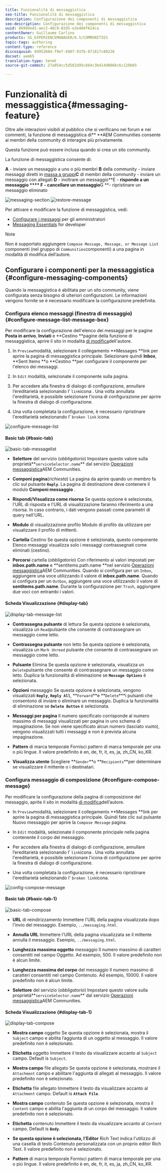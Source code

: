 ```yaml
---
title: Funzionalità di messaggistica
seo-title: Funzionalità di messaggistica
description: Configurazione dei componenti di messaggistica
seo-description: Configurazione dei componenti di messaggistica
uuid: 8b99ded1-aec2-40c9-82d5-e2e404f614ca
contentOwner: Guillaume Carlino
products: SG_EXPERIENCEMANAGER/6.5/COMMUNITIES
topic-tags: authoring
content-type: reference
discoiquuid: 9d952604-f9ef-498f-937b-871817c80226
docset: aem65
translation-type: tm+mt
source-git-commit: 27a054cc5d502d95c664c3b414d0066c6c120b65

---
```



# Funzionalità di messaggistica{#messaging-feature}

Oltre alle interazioni visibili al pubblico che si verificano nei forum e nei commenti, la funzione di messaggistica di** **AEM Communities consente ai membri della community di interagire più privatamente.

Questa funzione può essere inclusa quando si crea un sito [](/help/communities/overview.md#communitiessites) community.

La funzione di messaggistica consente di:

**A** - inviare un messaggio a uno o più membri **B** della community - inviare messaggi diretti in [massa a gruppi](/help/communities/messaging.md#group-messaging)**C** di membri della community - inviare un messaggio con allegati **D** - inoltrare un messaggio**E - **risponde a un messaggio **** F - cancellare un messaggio**G **- ripristinare un messaggio eliminato

![messaging-section](assets/messaging-section.png) ![restore-message](assets/restore-message.png)

Per attivare e modificare la funzione di messaggistica, vedi:

* [Configurare i messaggi](/help/communities/messaging.md) per gli amministratori
* [Messaging Essentials](/help/communities/essentials-messaging.md) for developer

>[!NOTE]
>
>Non è supportato aggiungere `Compose Message, Message, or Message List` componenti (nel gruppo di `Communities`componenti) a una pagina in modalità di modifica dell’autore.

## Configurare i componenti per la messaggistica {#configure-messaging-components}

Quando la messaggistica è abilitata per un sito community, viene configurata senza bisogno di ulteriori configurazioni. Le informazioni vengono fornite se è necessario modificare la configurazione predefinita.

### Configura elenco messaggi (finestra di messaggio) {#configure-message-list-message-box}

Per modificare la configurazione dell&#39;elenco dei messaggi per le pagine **Posta in arrivo**, **Inviati** e **Cestino **pagine della funzione di messaggistica, aprire il sito in modalità [di modifica](/help/communities/sites-console.md#authoring-site-content)dell&#39;autore.

1. In `Preview`modalità, selezionare il collegamento **Messages **link per aprire la pagina di messaggistica principale. Selezionare quindi **Inbox**, **Sent Items **o **Cestino **per configurare il componente per l&#39;elenco dei messaggi.

1. In `Edit` modalità, selezionate il componente sulla pagina.
1. Per accedere alla finestra di dialogo di configurazione, annullare l’ereditarietà selezionando l’ `link`icona .
Una volta annullata l&#39;ereditarietà, è possibile selezionare l&#39;icona di configurazione per aprire la finestra di dialogo di configurazione.

1. Una volta completata la configurazione, è necessario ripristinare l&#39;ereditarietà selezionando l&#39; `broken link` icona.

![configure-message-list](assets/configure-message-list.png)

#### Basic tab {#basic-tab}

![basic-tab-messagelist](assets/basic-tab-messagelist.png)

* **Selettore** del servizio (*obbligatorio*) Impostare questo valore sulla proprietà**`serviceSelector.name`** dal servizio [Operazioni messaggistica](/help/communities/messaging.md#messaging-operations-service)AEM Communities.

* **Componi pagina**(*richiesta*) La pagina da aprire quando un membro fa clic sul pulsante **`Reply`**. La pagina di destinazione deve contenere il modulo **Componi messaggio** .

* **Rispondi/Visualizza come risorsa** Se questa opzione è selezionata, l&#39;URL di risposta e l&#39;URL di visualizzazione faranno riferimento a una risorsa. In caso contrario, i dati vengono passati come parametri di query nell&#39;URL.

* **Modulo** di visualizzazione profilo Modulo di profilo da utilizzare per visualizzare il profilo di mittenti.

* **Cartella** Cestino Se questa opzione è selezionata, questo componente Elenco messaggi visualizza solo i messaggi contrassegnati come eliminati (cestino).

* **Percorsi** cartella (*obbligatorio*) Con riferimento ai valori impostati per **inbox.path.name** e **sentitems.path.name **nel servizio [Operazioni messaggistica](/help/communities/messaging.md#messaging-operations-service)AEM Communities. Quando si configura per un `Inbox`, aggiungere una voce utilizzando il valore di **inbox.path.name**. Quando si configura per un `Outbox`, aggiungere una voce utilizzando il valore di **sentitems.path.name**. Durante la configurazione per `Trash`, aggiungere due voci con entrambi i valori.

#### Scheda Visualizzazione {#display-tab}

![display-tab-message-list](assets/display-tab-message-list.png)

* **Contrassegna pulsante** di lettura Se questa opzione è selezionata, visualizza un `Read`pulsante che consente di contrassegnare un messaggio come letto.

* **Contrassegna pulsante** non letto Se questa opzione è selezionata, visualizza un `Mark Unread` pulsante che consente di contrassegnare un messaggio come letto.

* **Pulsante** Elimina Se questa opzione è selezionata, visualizza un `Delete`pulsante che consente di contrassegnare un messaggio come letto. Duplica la funzionalità di eliminazione se **`Message Options`** è selezionata.

* **Opzioni** messaggio Se questa opzione è selezionata, vengono visualizzati **`Reply`**, **`Reply All`**, **`Forward`**e **`Delete`***i pulsanti che consentono di inviare o eliminare un messaggio. Duplica la funzionalità di eliminazione se **`Delete Button`** è selezionata.

* **Messaggi per pagina** Il numero specificato corrisponde al numero massimo di messaggi visualizzati per pagina in uno schema di impaginazione. Se non viene specificato alcun numero (lasciato vuoto), vengono visualizzati tutti i messaggi e non è prevista alcuna impaginazione.

* **Pattern** di marca temporale Fornisci pattern di marca temporale per una o più lingue. Il valore predefinito è en, de, fr, it, es, ja, zh_CN, ko_KR.

* **Visualizza utente** Scegliere **`Sender`**o **`Recipients`**per determinare se visualizzare il mittente o i destinatari.

### Configura messaggio di composizione {#configure-compose-message}

Per modificare la configurazione della pagina di composizione del messaggio, aprite il sito in modalità [di modifica](/help/communities/sites-console.md#authoring-site-content)dell’autore.

* In `Preview`modalità, selezionare il collegamento **Messages **link per aprire la pagina di messaggistica principale. Quindi fate clic sul pulsante Nuovo messaggio per aprire la `Compose Message` pagina.

* In `Edit` modalità, selezionate il componente principale nella pagina contenente il corpo del messaggio.
* Per accedere alla finestra di dialogo di configurazione, annullare l’ereditarietà selezionando l’ `link`icona .
Una volta annullata l&#39;ereditarietà, è possibile selezionare l&#39;icona di configurazione per aprire la finestra di dialogo di configurazione.

* Una volta completata la configurazione, è necessario ripristinare l&#39;ereditarietà selezionando l&#39; `broken link`icona.

![config-compose-message](assets/config-compose-message.png)

#### Basic tab {#basic-tab-1}

![basic-tab-compose](assets/basic-tab-compose.png)

* **URL** di reindirizzamento Immettere l&#39;URL della pagina visualizzata dopo l&#39;invio del messaggio. Esempio, `../messaging.html`.

* **Annulla URL** Immettere l&#39;URL della pagina visualizzata se il mittente annulla il messaggio. Esempio, `../messaging.html`.

* **Lunghezza massima oggetto** messaggio Il numero massimo di caratteri consentiti nel campo Oggetto. Ad esempio, 500. Il valore predefinito non è alcun limite.

* **Lunghezza massima del corpo** del messaggio Il numero massimo di caratteri consentiti nel campo Contenuto. Ad esempio, 10000. Il valore predefinito non è alcun limite.

* **Selettore** del servizio (*obbligatorio*) Impostare questo valore sulla proprietà**`serviceSelector.name`** dal servizio [Operazioni messaggistica](/help/communities/messaging.md#messaging-operations-service)AEM Communities.

#### Scheda Visualizzazione {#display-tab-1}

![display-tab-compose](assets/display-tab-compose.png)

* **Mostra campo** oggetto Se questa opzione è selezionata, mostra il `Subject` campo e abilita l’aggiunta di un oggetto al messaggio. Il valore predefinito non è selezionato.

* **Etichetta** oggetto Immettere il testo da visualizzare accanto al `Subject` campo. Default is `Subject`.

* **Mostra campo** file allegato Se questa opzione è selezionata, mostrare il `Attachment` campo e abilitare l&#39;aggiunta di allegati al messaggio. Il valore predefinito non è selezionato.

* **Etichetta** file allegato Immettere il testo da visualizzare accanto al `Attachment` campo. Default is **`Attach File`**.

* **Mostra campo** contenuto Se questa opzione è selezionata, mostra il `Content` campo e abilita l&#39;aggiunta di un corpo del messaggio. Il valore predefinito non è selezionato.

* **Etichetta** contenuto Immettere il testo da visualizzare accanto al `Content` campo. Default is **`Body`**.

* **Se questa opzione è selezionata, l&#39;Editor** Rich Text indica l&#39;utilizzo di una casella di testo Contenuto personalizzata con un proprio editor Rich Text. Il valore predefinito non è selezionato.

* **Pattern** di marca temporale Fornisci pattern di marca temporale per una o più lingue. Il valore predefinito è en, de, fr, it, es, ja, zh_CN, ko_KR.

